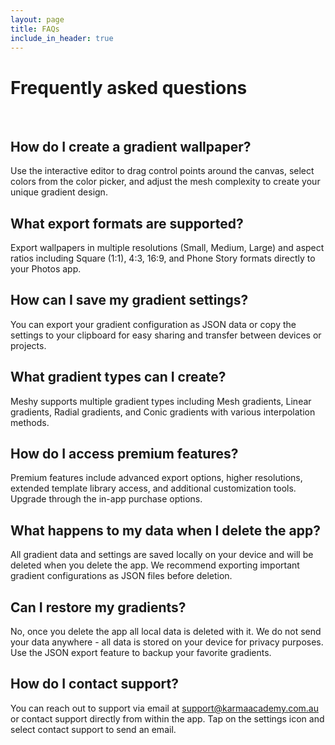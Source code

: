 ```yaml
---
layout: page
title: FAQs
include_in_header: true
---
```


# Frequently asked questions
<br>

## How do I create a gradient wallpaper?
Use the interactive editor to drag control points around the canvas, select colors from the color picker, and adjust the mesh complexity to create your unique gradient design.

## What export formats are supported?
Export wallpapers in multiple resolutions (Small, Medium, Large) and aspect ratios including Square (1:1), 4:3, 16:9, and Phone Story formats directly to your Photos app.

## How can I save my gradient settings?
You can export your gradient configuration as JSON data or copy the settings to your clipboard for easy sharing and transfer between devices or projects.

## What gradient types can I create?
Meshy supports multiple gradient types including Mesh gradients, Linear gradients, Radial gradients, and Conic gradients with various interpolation methods.

## How do I access premium features?
Premium features include advanced export options, higher resolutions, extended template library access, and additional customization tools. Upgrade through the in-app purchase options.

## What happens to my data when I delete the app?
All gradient data and settings are saved locally on your device and will be deleted when you delete the app. We recommend exporting important gradient configurations as JSON files before deletion.

## Can I restore my gradients?
No, once you delete the app all local data is deleted with it. We do not send your data anywhere - all data is stored on your device for privacy purposes. Use the JSON export feature to backup your favorite gradients.

## How do I contact support?
You can reach out to support via email at support@karmaacademy.com.au or contact support directly from within the app. Tap on the settings icon and select contact support to send an email.



